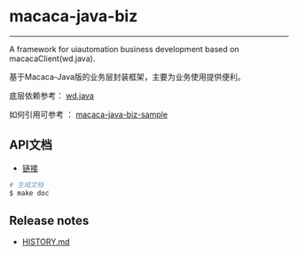 # macaca-java-biz

---

A framework for uiautomation business development based on macacaClient(wd.java).

基于Macaca-Java版的业务层封装框架，主要为业务使用提供便利。

底层依赖参考： [wd.java](//github.com/macacajs/wd.java)

如何引用可参考 ： [macaca-java-biz-sample](//github.com/macaca-sample/macaca-java-biz-sample)

## API文档

- [链接](//macaca-sample.github.io/macaca-java-biz-framework/)

``` bash
# 生成文档
$ make doc
```

## Release notes

- [HISTORY.md](./HISTORY.md)
